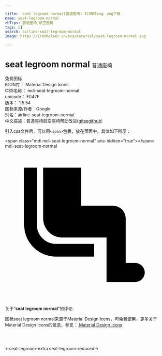 ```yaml
---

title:  seat legroom normal(普通座椅) ICON转svg、png下载
name: seat-legroom-normal
zhTips: 普通座椅,航空座椅
tags: []
search: airline-seat-legroom-normal
image: https://iconhelper.cn/svg/material/seat-legroom-normal.svg

---
```


# seat legroom normal  <small style="font-size: 60%;font-weight: 100">普通座椅</small>


<div class="detail-page">
<p>
<span><span class="badge-success badge">免费图标</span> </span>
<br/>
<span>
ICON库：
<span class="badge-secondary badge">Material Design Icons</span> 
</span>
<br/>
<span>
CSS名称：
<span class="badge-secondary badge">mdi-seat-legroom-normal</span> 
</span>
<br/>
<span>
unicode：
<span class="badge-secondary badge">F047F</span> 
<copy-btn content='F047F' btn-title=""></copy-btn>
<copy-btn :content='String.fromCodePoint(parseInt("F047F", 16))' btn-title="复制U"></copy-btn>
</span>
<br/>
<span>
版本：
<span class="badge-secondary badge">1.5.54</span> 
</span>
<br/>
<span>图标来源/作者：<span class="badge-light badge">Google</span></span> 
<br/>
<span>别名：<span class="badge-light badge">airline-seat-legroom-normal</span></span><br/><span class="zh-detail">中文描述：<span class="badge-primary badge">普通座椅</span><span class="badge-primary badge">航空座椅</span><span class="help-link"><span>帮助改进</span>(<a href="https://gitee.com/liuwave/icon-helper/edit/master/json/material/seat-legroom-normal.json" target="_blank" rel="noopener noreferrer">gitee</a><a href="https://github.com/liuwave/icon-helper/edit/master/json/material/seat-legroom-normal.json" target="_blank" rel="noopener noreferrer">github</a></span>)</span><br/>
</p>
</div>
<div class="alert alert-dark">
  <i class="mdi mdi-seat-legroom-normal mdi-48px"></i>
  <i class="mdi mdi-seat-legroom-normal mdi-36px"></i>
  <i class="mdi mdi-seat-legroom-normal mdi-24px"></i>
  <i class="mdi mdi-seat-legroom-normal mdi-18px"></i>
</div>
<div>
  <p>引入css文件后，可以用<code>&lt;span&gt;</code>包裹，放在页面中。具体如下所示：    
  </p>
  <div class="alert alert-primary" style="font-size: 14px">
    &lt;span class="mdi mdi-seat-legroom-normal" aria-hidden="true"&gt;&lt;/span&gt;
    <copy-btn content='<span class="mdi mdi-seat-legroom-normal" aria-hidden="true"></span>'></copy-btn>
  </div>
  <div class="alert alert-secondary">
    <i class="mdi mdi-seat-legroom-normal"
    style="font-size: 24px"
    aria-hidden="true"></i> mdi-seat-legroom-normal
    <copy-btn content="mdi-seat-legroom-normal" btn-title="复制图标名称"></copy-btn>
  </div>
</div>
<div id="svg" class="svg-wrap">
<svg xmlns="http://www.w3.org/2000/svg" viewBox="0 0 24 24"><path d="M5,12V3H3V12A5,5 0 0,0 8,17H14V15H8A3,3 0 0,1 5,12M20.5,18H19V11A2,2 0 0,0 17,9H12V3H6V11A3,3 0 0,0 9,14H16V21H20.5A1.5,1.5 0 0,0 22,19.5A1.5,1.5 0 0,0 20.5,18Z" /></svg>
</div>
<detail full-name='mdi-seat-legroom-normal'></detail>
<div class="icon-detail__container">
<p>关于“<b>seat legroom normal</b>”的评论:</p>
</div>
<Vssue title="关于“seat legroom normal”的评论" />    
<div><p>图标seat legroom normal来源于Material Design Icons，可免费使用，更多关于 Material Design Icons的信息，参见：<a target="_blank" href="https://iconhelper.cn/material.html"> Material Design Icons</a>
</p></div>

<div style="padding:2rem 0 " class="page-nav"><p class="inner"><span class="prev">←<router-link to="/icon/seat-legroom-extra.html">seat-legroom-extra</router-link></span> <span class="next"><router-link to="/icon/seat-legroom-reduced.html">seat-legroom-reduced</router-link>→</span></p></div>

